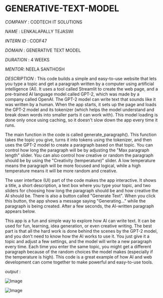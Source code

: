 # GENERATIVE-TEXT-MODEL

*COMPANY* : CODTECH IT SOLUTIONS

*NAME* : LENKALAPALLY TEJASWI

*INTERN ID* : CODF47

*DOMAIN* : GENERATIVE TEXT MODEL

*DURATION* : 4 WEEKS

*MENTOR*: NEELA SANTHOSH

*DESCRIPTION* : This code builds a simple and easy-to-use website that lets you type a topic and get a paragraph written by a computer using artificial intelligence (AI). It uses a tool called Streamlit to create the web page, and a pre-trained AI language model called GPT-2, which was made by a company called OpenAI. The GPT-2 model can write text that sounds like it was written by a human. When the app starts, it sets up the page and loads the GPT-2 model and its tokenizer (which helps the model understand and break down words into smaller parts it can work with). This model loading is done only once using caching, so it doesn't slow down the app every time it runs.

The main function in the code is called generate_paragraph(). This function takes the topic you give, turns it into tokens using the tokenizer, and then uses the GPT-2 model to create a paragraph based on that topic. You can control how long the paragraph will be by adjusting the "Max paragraph length" slider. You can also control how creative or random the paragraph should be by using the "Creativity (temperature)" slider. A low temperature means the paragraph will be more focused and logical, while a high temperature means it will be more random and creative.

The user interface (UI) part of the code makes the app interactive. It shows a title, a short description, a text box where you type your topic, and two sliders for choosing how long the paragraph should be and how creative the AI should be. There is also a button called "Generate Text". When you click this button, the app shows a message saying "Generating..." while the paragraph is being created. After a few seconds, the AI-written paragraph appears below.

This app is a fun and simple way to explore how AI can write text. It can be used for fun, learning, idea generation, or even creative writing. The best part is that all the hard work is done behind the scenes by the GPT-2 model, and you don’t need to know how the AI works to use it. You just give it a topic and adjust a few settings, and the model will write a new paragraph every time. Each time you enter the same topic, you might get a different paragraph because of the random choices the model makes (especially if the temperature is high). This code is a great example of how AI and web development can come together to make powerful and easy-to-use tools.

*output* :

![Image](https://github.com/user-attachments/assets/873db8cc-b0dd-4404-bd84-1be3d2c88e5d)

![Image](https://github.com/user-attachments/assets/ca2979b2-ab1a-44d8-99c1-491816465f01)

